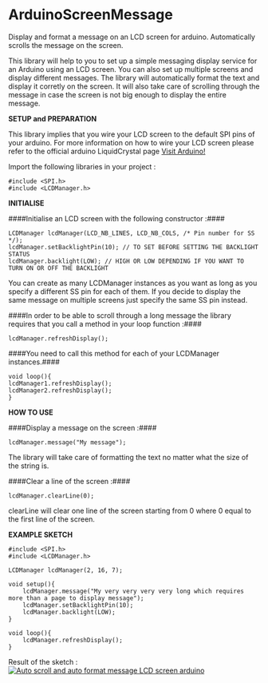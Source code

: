 # ArduinoScreenMessage
Display and format a message on an LCD screen for arduino. Automatically scrolls the message on the screen.

This library will help to you to set up a simple messaging display service for an Arduino using an LCD screen. You can also set up multiple screens and display different messages. The library will automatically format the text and display it corretly on the screen. It will also take care of scrolling through the message in case the screen is not big enough to display the entire message. 


**SETUP and PREPARATION**

This library implies that you wire your LCD screen to the default SPI pins of your arduino. For more information on how to wire your LCD screen please refer to the official arduino LiquidCrystal page [Visit Arduino!](http://playground.arduino.cc/Main/LiquidCrystal)

Import the following libraries in your project : 
```
#include <SPI.h>
#include <LCDManager.h>
```

**INITIALISE**

####Initialise an LCD screen with the following constructor :#### 
```
LCDManager lcdManager(LCD_NB_LINES, LCD_NB_COLS, /* Pin number for SS */);
lcdManager.setBacklightPin(10); // TO SET BEFORE SETTING THE BACKLIGHT STATUS
lcdManager.backlight(LOW); // HIGH OR LOW DEPENDING IF YOU WANT TO TURN ON OR OFF THE BACKLIGHT
```
You can create as many LCDManager instances as you want as long as you specify a different SS pin for each of them. If you decide to display the same message on multiple screens just specify the same SS pin instead. 

####In order to be able to scroll through a long message the library requires that you call a method in your loop function :####
```
lcdManager.refreshDisplay();
```
####You need to call this method for each of your LCDManager instances.#### 
```
void loop(){
lcdManager1.refreshDisplay();
lcdManager2.refreshDisplay();
}
```

**HOW TO USE**

####Display a message on the screen :####
```
lcdManager.message("My message");
```

The library will take care of formatting the text no matter what the size of the string is. 

####Clear a line of the screen :####
```
lcdManager.clearLine(0);
```

clearLine will clear one line of the screen starting from 0 where 0 equal to the first line of the screen. 



**EXAMPLE SKETCH**
```
#include <SPI.h>
#include <LCDManager.h>

LCDManager lcdManager(2, 16, 7);

void setup(){
    lcdManager.message("My very very very very long which requires more than a page to display message");
    lcdManager.setBacklightPin(10);
    lcdManager.backlight(LOW);
}

void loop(){
    lcdManager.refreshDisplay();
}
```

Result of the sketch : 
[![Auto scroll and auto format message LCD screen arduino](http://img.youtube.com/vi/MjKD8hAiS3g/0.jpg)](http://www.youtube.com/watch?v=MjKD8hAiS3g)